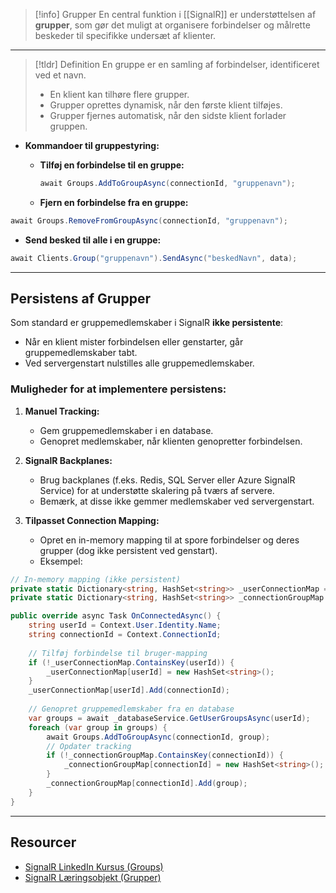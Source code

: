> [!info] Grupper
> En central funktion i [[SignalR]] er understøttelsen af **grupper**, som gør det muligt at organisere forbindelser og målrette beskeder til specifikke undersæt af klienter.

---
> [!tldr] Definition
  >En gruppe er en samling af forbindelser, identificeret ved et navn.  
 > - En klient kan tilhøre flere grupper.
  >- Grupper oprettes dynamisk, når den første klient tilføjes.
  >- Grupper fjernes automatisk, når den sidste klient forlader gruppen.

- **Kommandoer til gruppestyring:**
  - **Tilføj en forbindelse til en gruppe:**
    ```csharp
    await Groups.AddToGroupAsync(connectionId, "gruppenavn");
    ```
  
  - **Fjern en forbindelse fra en gruppe:**
```csharp
await Groups.RemoveFromGroupAsync(connectionId, "gruppenavn");
```
  
  - **Send besked til alle i en gruppe:**
```csharp
await Clients.Group("gruppenavn").SendAsync("beskedNavn", data);
```

---

## Persistens af Grupper
Som standard er gruppemedlemskaber i SignalR **ikke persistente**:
- Når en klient mister forbindelsen eller genstarter, går gruppemedlemskaber tabt.
- Ved servergenstart nulstilles alle gruppemedlemskaber.

### Muligheder for at implementere persistens:

1. **Manuel Tracking:**
   - Gem gruppemedlemskaber i en database.
   - Genopret medlemskaber, når klienten genopretter forbindelsen.

2. **SignalR Backplanes:**
   - Brug backplanes (f.eks. Redis, SQL Server eller Azure SignalR Service) for at understøtte skalering på tværs af servere.
   - Bemærk, at disse ikke gemmer medlemskaber ved servergenstart.

3. **Tilpasset Connection Mapping:**
   - Opret en in-memory mapping til at spore forbindelser og deres grupper (dog ikke persistent ved genstart).
   - Eksempel:
 ```csharp
 // In-memory mapping (ikke persistent)
 private static Dictionary<string, HashSet<string>> _userConnectionMap = new();
 private static Dictionary<string, HashSet<string>> _connectionGroupMap = new();

 public override async Task OnConnectedAsync() {
	 string userId = Context.User.Identity.Name;
	 string connectionId = Context.ConnectionId;
	 
	 // Tilføj forbindelse til bruger-mapping
	 if (!_userConnectionMap.ContainsKey(userId)) {
		 _userConnectionMap[userId] = new HashSet<string>();
	 }
	 _userConnectionMap[userId].Add(connectionId);
	 
	 // Genopret gruppemedlemskaber fra en database
	 var groups = await _databaseService.GetUserGroupsAsync(userId);
	 foreach (var group in groups) {
		 await Groups.AddToGroupAsync(connectionId, group);
		 // Opdater tracking
		 if (!_connectionGroupMap.ContainsKey(connectionId)) {
			 _connectionGroupMap[connectionId] = new HashSet<string>();
		 }
		 _connectionGroupMap[connectionId].Add(group);
	 }
 }
 ```

---

## Resourcer
- [SignalR LinkedIn Kursus (Groups)](https://www.linkedin.com/learning/learning-signalr-with-asp-dot-net-core/how-groups-work-in-signalr?resume=false&u=57075649)
- [SignalR Læringsobjekt (Grupper)](https://scorm.itslearning.com/data/3289/C20150/ims_import_42/scormcontent/index.html#/lessons/ihTc4kwKaHn_XlGEoxI1i9piWYiO3i80)
